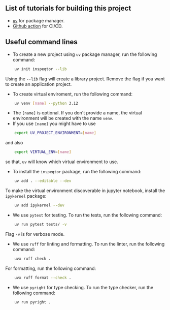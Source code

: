 ## List of tutorials for building this project

- [`uv`](https://docs.astral.sh/uv/concepts/projects/init/#applications) for package manager.
- [Github action](https://www.youtube.com/watch?v=Y6D2XaFV3Cc) for CI/CD.


## Useful command lines

-  To create a new project using `uv` package manager, run the following command:

```bash
    uv init inspeqtor --lib
```

Using the `--lib` flag will create a library project. Remove the flag if you want to create an application project.

- To create virtual enviroment, run the following command:

```bash
    uv venv [name] --python 3.12
```
- The `[name]` is optional. If you don't provide a name, the virtual environment will be created with the name `venv`.
- If you use `[name]` you might have to use

```bash
    export UV_PROJECT_ENVIRONMENT=[name]
```
and also 
```bash
    export VIRTUAL_ENV=[name]
```
so that, `uv` will know which virtual environment to use.

- To install the `inspeqtor` package, run the following command:

```bash
    uv add . --editable --dev
```

To make the virtual environment discoverable in jupyter notebook, install the `ipykernel` package:

```bash
    uv add ipykernel --dev
```

- We use `pytest` for testing. To run the tests, run the following command:

```bash
    uv run pytest tests/ -v 
```
Flag `-v` is for verbose mode.

- We use `ruff` for linting and formatting. To run the linter, run the following command:

```bash
    uvx ruff check .
```
For formatting, run the following command:

```bash
    uvx ruff format --check .
```

- We use `pyright` for type checking. To run the type checker, run the following command:

```bash
    uv run pyright .
```